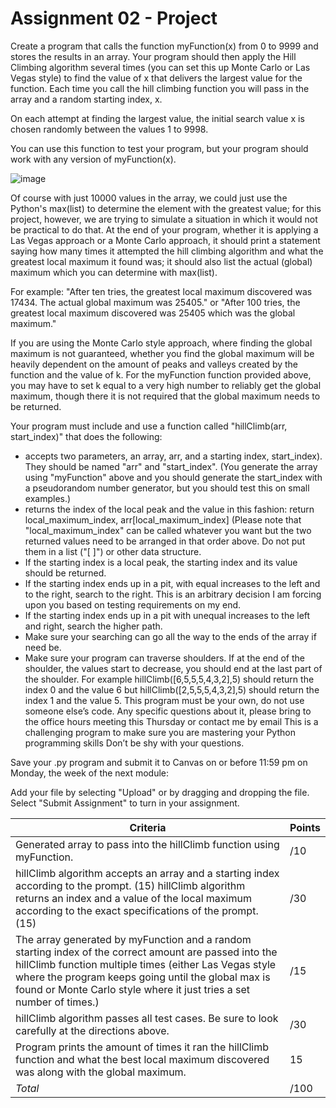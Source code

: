 # Assignment 02 - Project

Create a program that calls the function myFunction(x) from 0 to 9999 and stores the results in an array. Your program should then apply the Hill Climbing algorithm several times (you can set this up Monte Carlo or Las Vegas style) to find the value of x that delivers the largest value for the function. Each time you call the hill climbing function you will pass in the array and a random starting index, x.

On each attempt at finding the largest value, the initial search value x is chosen randomly between the values 1 to 9998.

You can use this function to test your program, but your program should work with any version of myFunction(x).

![image](https://github.com/user-attachments/assets/94e32ec8-2e26-47f9-bcc7-6fcde693195b)


Of course with just 10000 values in the array, we could just use the Python's max(list) to determine the element with the greatest value; for this project, however, we are trying to simulate a situation in which it would not be practical to do that. At the end of your program, whether it is applying a Las Vegas approach or a Monte Carlo approach, it should print a statement saying how many times it attempted the hill climbing algorithm and what the greatest local maximum it found was; it should also list the actual (global) maximum which you can determine with max(list).

For example: "After ten tries, the greatest local maximum discovered was 17434. The actual global maximum was 25405." or "After 100 tries, the greatest local maximum discovered was 25405 which was the global maximum." 

If you are using the Monte Carlo style approach, where finding the global maximum is not guaranteed, whether you find the global maximum will be heavily dependent on the amount of peaks and valleys created by the function and the value of k. For the myFunction function provided above, you may have to set k equal to a very high number to reliably get the global maximum, though there it is not required that the global maximum needs to be returned. 

Your program must include and use a function called "hillClimb(arr, start_index)" that does the following:

- accepts two parameters, an array, arr, and a starting index, start_index). They should be named "arr" and "start_index". (You generate the array using "myFunction" above and you should generate the start_index with a pseudorandom number generator, but you should test this on small examples.)
- returns the index of the local peak and the value in this fashion: return local_maximum_index, arr[local_maximum_index] (Please note that "local_maximum_index" can be called whatever you want but the two returned values need to be arranged in that order above. Do not put them in a list ("[ ]") or other data structure.
- If the starting index is a local peak, the starting index and its value should be returned.
- If the starting index ends up in a pit, with equal increases to the left and to the right, search to the right. This is an arbitrary decision I am forcing upon you based on testing requirements on my end.
- If the starting index ends up in a pit with unequal increases to the left and right, search the higher path.
- Make sure your searching can go all the way to the ends of the array if need be.
- Make sure your program can traverse shoulders. If at the end of the shoulder, the values start to decrease, you should end at the last part of the shoulder. For example hillClimb([6,5,5,5,4,3,2],5) should return the index 0 and the value 6 but hillClimb([2,5,5,5,4,3,2],5) should return the index 1 and the value 5.
This program must be your own, do not use someone else’s code. Any specific questions about it, please bring to the office hours meeting this Thursday or contact me by email This is a challenging program to make sure you are mastering your Python programming skills Don’t be shy with your questions.

Save your .py program and submit it to Canvas on or before 11:59 pm on Monday, the week of the next module:

Add your file by selecting "Upload" or by dragging and dropping the file.
Select "Submit Assignment" to turn in your assignment.



| Criteria  | Points |
| ------------- | ------------- |
| Generated array to pass into the hillClimb function using myFunction.  | /10  |
| hillClimb algorithm accepts an array and a starting index according to the prompt. (15) hillClimb algorithm returns an index and a value of the local maximum according to the exact specifications of the prompt. (15)  |/30  |
|The array generated by myFunction and a random starting index of the correct amount are passed into the hillClimb function multiple times (either Las Vegas style where the program keeps going until the global max is found or Monte Carlo style where it just tries a set number of times.)  | /15  |
| hillClimb algorithm passes all test cases. Be sure to look carefully at the directions above.  | /30  |
| Program prints the amount of times it ran the hillClimb function and what the best local maximum discovered was along with the global maximum.  | 15  |
| *Total*  | /100  |
